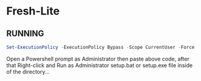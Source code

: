 # Fresh-Lite

## RUNNING

```powershell
Set-ExecutionPolicy -ExecutionPolicy Bypass -Scope CurrentUser -Force
```

 Open a Powershell prompt as Administrator then paste above code, after that Right-click and Run as
 Administrator setup.bat or setup.exe file inside of the directory...
